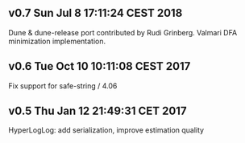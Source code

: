 v0.7 Sun Jul  8 17:11:24 CEST 2018
--------------------------

Dune & dune-release port contributed by Rudi Grinberg.
Valmari DFA minimization implementation.

v0.6 Tue Oct 10 10:11:08 CEST 2017
--------------------------

Fix support for safe-string / 4.06

v0.5 Thu Jan 12 21:49:31 CET 2017
--------------------------

HyperLogLog: add serialization, improve estimation quality 
